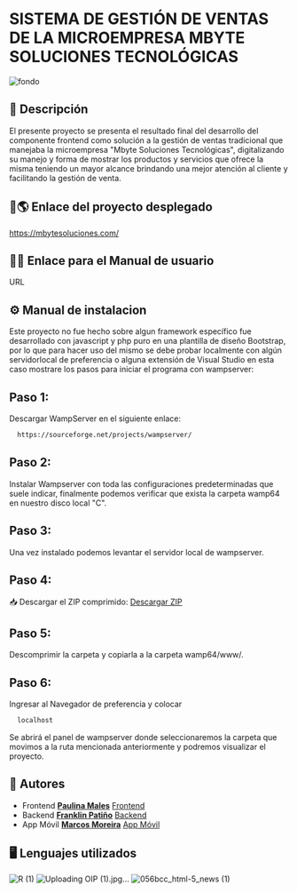    # SISTEMA DE GESTIÓN DE VENTAS DE LA MICROEMPRESA MBYTE SOLUCIONES TECNOLÓGICAS

![fondo](https://github.com/PaulinaMales/MbyteSoluciones/assets/87955476/c5ec75f8-e595-4f74-a22e-bef97c0dd9ba)

## 📝 Descripción 
El presente proyecto se presenta el resultado final del desarrollo del componente frontend como solución a la gestión de ventas tradicional que manejaba la microempresa "Mbyte Soluciones Tecnológicas", digitalizando su manejo y forma de mostrar los productos y servicios que ofrece la misma teniendo un mayor alcance brindando una mejor atención al cliente y facilitando la gestión de venta.

## 🔗🌎 Enlace del proyecto desplegado
https://mbytesoluciones.com/

## 🔗📖 Enlace para el Manual de usuario
URL

## ⚙ Manual de instalacion
Este proyecto no fue hecho sobre algun framework específico fue desarrollado con javascript y php puro en una plantilla de diseño Bootstrap, por lo que para hacer uso del mismo se debe probar localmente con algún servidorlocal de preferencia o alguna extensión de Visual Studio en esta caso mostrare los pasos para iniciar el programa con wampserver:

## Paso 1:
Descargar WampServer en el siguiente enlace: 
```bash
  https://sourceforge.net/projects/wampserver/
```
## Paso 2:
Instalar Wampserver con toda las configuraciones predeterminadas que suele indicar, finalmente podemos verificar que exista la carpeta wamp64 en nuestro disco local "C".
## Paso 3:
Una vez instalado podemos levantar el servidor local de wampserver.
## Paso 4:
📥 Descargar el ZIP comprimido:
[Descargar ZIP](https://github.com/PaulinaMales/MbyteSoluciones/archive/refs/heads/master.zip)

## Paso 5:
Descomprimir la carpeta y copiarla a la carpeta wamp64/www/.
## Paso 6:
Ingresar al Navegador de preferencia y colocar 
```bash
  localhost
```
Se abrirá el panel de wampserver donde seleccionaremos la carpeta que movimos a la ruta mencionada anteriormente y podremos visualizar el proyecto.

## 📝 Autores
- Frontend [**Paulina Males**](https://github.com/PaulinaMales) [Frontend](https://github.com/PaulinaMales/MbyteSoluciones)
- Backend [**Franklin Patiño**](https://github.com/FranklinJPC) [Backend](https://github.com/FranklinJPC/Backend-mbytesoluciones)
- App Móvil [**Marcos Moreira**](https://github.com/Marcsucre25) [App Móvil](https://github.com/Marcsucre25/mbyte)

## 🖥 Lenguajes utilizados
![R (1)](https://github.com/PaulinaMales/MbyteSoluciones/assets/87955476/4f108baa-6461-475f-8f4a-d2114d0df31a)
![Uploading OIP (1).jpg…]()
![056bcc_html-5_news (1)](https://github.com/PaulinaMales/MbyteSoluciones/assets/87955476/23e59209-8395-42fe-a57d-a9505922a7aa)






